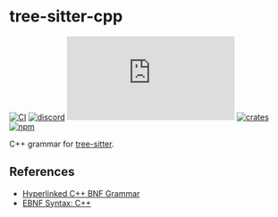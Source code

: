 # tree-sitter-cpp

[![CI][ci]](https://github.com/tree-sitter/tree-sitter-cpp/actions/workflows/ci.yml)
[![discord][discord]](https://discord.gg/w7nTvsVJhm)
[![matrix][matrix]](https://matrix.to/#/#tree-sitter-chat:matrix.org)
[![crates][crates]](https://crates.io/crates/tree-sitter-cpp)
[![npm][npm]](https://www.npmjs.com/package/tree-sitter-cpp)

C++ grammar for [tree-sitter](https://github.com/tree-sitter/tree-sitter).

## References

- [Hyperlinked C++ BNF Grammar](http://www.nongnu.org/hcb/)
- [EBNF Syntax: C++](http://www.externsoft.ch/download/cpp-iso.html)

[ci]: https://img.shields.io/github/actions/workflow/status/tree-sitter/tree-sitter-cpp/ci.yml?logo=github&label=CI
[discord]: https://img.shields.io/discord/1063097320771698699?logo=discord&label=discord
[matrix]: https://img.shields.io/matrix/tree-sitter-chat%3Amatrix.org?logo=matrix&label=matrix
[npm]: https://img.shields.io/npm/v/tree-sitter-cpp?logo=npm
[crates]: https://img.shields.io/crates/v/tree-sitter-cpp?logo=rust
